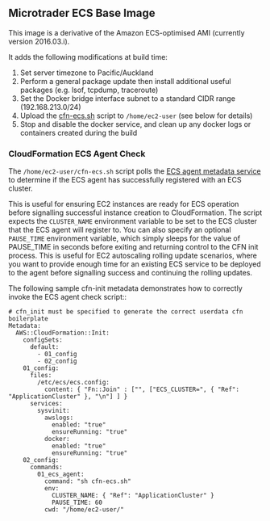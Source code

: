 ## Microtrader ECS Base Image

This image is a derivative of the Amazon ECS-optimised AMI (currently version 2016.03.i). 

It adds the following modifications at build time:

1. Set server timezone to Pacific/Auckland
1. Perform a general package update then install additional useful packages (e.g. lsof, tcpdump, traceroute)
1. Set the Docker bridge interface subnet to a standard CIDR range (192.168.213.0/24)
1. Upload the [cfn-ecs.sh](files/cfn-ecs.sh) script to `/home/ec2-user` (see below for details)
1. Stop and disable the docker service, and clean up any docker logs or containers created during the build

### CloudFormation ECS Agent Check

The `/home/ec2-user/cfn-ecs.sh` script polls the [ECS agent metadata service](http://docs.aws.amazon.com/AmazonECS/latest/developerguide/ecs-agent-introspection.html) to determine if the ECS agent has successfully registered with an ECS cluster.

This is useful for ensuring EC2 instances are ready for ECS operation before signalling successful instance creation to CloudFormation.  The script expects the `CLUSTER_NAME` environment variable to be set to the ECS cluster that the ECS agent will register to.  You can also specify an optional `PAUSE_TIME` environment variable, which simply sleeps for the value of PAUSE_TIME in seconds before exiting and returning control to the CFN init process.  This is useful for EC2 autoscaling rolling update scenarios, where you want to provide enough time for an existing ECS service to be deployed to the agent before signalling success and continuing the rolling updates.

The following sample cfn-init metadata demonstrates how to correctly invoke the ECS agent check script::

```
# cfn_init must be specified to generate the correct userdata cfn boilerplate
Metadata:
  AWS::CloudFormation::Init:
    configSets:
      default:
        - 01_config
        - 02_config
    01_config:
      files:
        /etc/ecs/ecs.config:
          content: { "Fn::Join" : ["", ["ECS_CLUSTER=", { "Ref": "ApplicationCluster" }, "\n"] ] }
      services:
        sysvinit:
          awslogs:
            enabled: "true"
            ensureRunning: "true"
          docker:
            enabled: "true"
            ensureRunning: "true"
    02_config:
      commands:
        01_ecs_agent:
          command: "sh cfn-ecs.sh"
          env: 
            CLUSTER_NAME: { "Ref": "ApplicationCluster" }
            PAUSE_TIME: 60
          cwd: "/home/ec2-user/"
```

